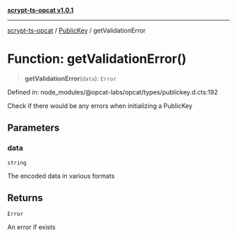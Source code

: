 [**scrypt-ts-opcat v1.0.1**](../../../README.md)

***

[scrypt-ts-opcat](../../../README.md) / [PublicKey](../README.md) / getValidationError

# Function: getValidationError()

> **getValidationError**(`data`): `Error`

Defined in: node\_modules/@opcat-labs/opcat/types/publickey.d.cts:192

Check if there would be any errors when initializing a PublicKey

## Parameters

### data

`string`

The encoded data in various formats

## Returns

`Error`

An error if exists
